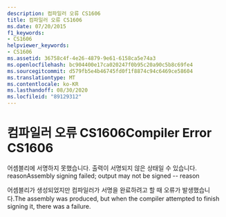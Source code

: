 ```yaml
---
description: 컴파일러 오류 CS1606
title: 컴파일러 오류 CS1606
ms.date: 07/20/2015
f1_keywords:
- CS1606
helpviewer_keywords:
- CS1606
ms.assetid: 36758c4f-4e26-4879-9e61-6158ca5e74a3
ms.openlocfilehash: bc904400e17ca020247f0b95c20a90c5b8c69fe4
ms.sourcegitcommit: d579fb5e4b46745fd0f1f8874c94c6469ce58604
ms.translationtype: MT
ms.contentlocale: ko-KR
ms.lasthandoff: 08/30/2020
ms.locfileid: "89129312"
---
```

# <a name="compiler-error-cs1606"></a><span data-ttu-id="78639-103">컴파일러 오류 CS1606</span><span class="sxs-lookup"><span data-stu-id="78639-103">Compiler Error CS1606</span></span>
<span data-ttu-id="78639-104">어셈블리에 서명하지 못했습니다. 출력이 서명되지 않은 상태일 수 있습니다. reason</span><span class="sxs-lookup"><span data-stu-id="78639-104">Assembly signing failed; output may not be signed -- reason</span></span>  
  
 <span data-ttu-id="78639-105">어셈블리가 생성되었지만 컴파일러가 서명을 완료하려고 할 때 오류가 발생했습니다.</span><span class="sxs-lookup"><span data-stu-id="78639-105">The assembly was produced, but when the compiler attempted to finish signing it, there was a failure.</span></span>

